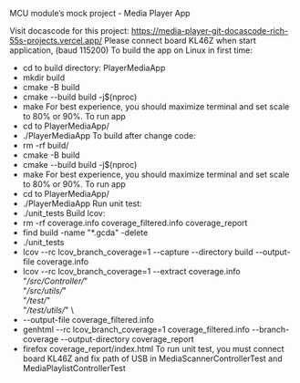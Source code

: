 MCU module’s mock project - Media Player App

Visit docascode for this project: https://media-player-git-docascode-rich-55s-projects.vercel.app/
Please connect board KL46Z when start application, (baud 115200)
To build the app on Linux in first time:
+ cd to build directory: PlayerMediaApp
+ mkdir build
+ cmake -B build
+ cmake --build build -j$(nproc)
+ make For best experience, you should maximize terminal and set scale to 80% or 90%. To run app
+ cd to PlayerMediaApp/
+ ./PlayerMediaApp
To build after change code:
+ rm -rf build/
+ cmake -B build
+ cmake --build build -j$(nproc)
+ make For best experience, you should maximize terminal and set scale to 80% or 90%. To run app
+ cd to PlayerMediaApp/
+ ./PlayerMediaApp
Run unit test:
+ ./unit_tests
Build lcov:
+ rm -rf coverage.info coverage_filtered.info coverage_report
+ find build -name "*.gcda" -delete
+ ./unit_tests
+ lcov --rc lcov_branch_coverage=1 --capture --directory build --output-file coverage.info
+ lcov --rc lcov_branch_coverage=1 --extract coverage.info \
"*/src/Controller/*" \
"*/src/utils/*" \
"*/test/*" \
"*/test/utils/*" \
+ --output-file coverage_filtered.info
+ genhtml --rc lcov_branch_coverage=1 coverage_filtered.info --branch-coverage --output-directory coverage_report
+ firefox coverage_report/index.html
To run unit test, you must connect board KL46Z and fix path of USB in MediaScannerControllerTest and MediaPlaylistControllerTest

